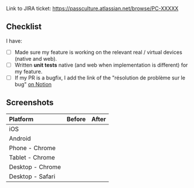 Link to JIRA ticket: https://passculture.atlassian.net/browse/PC-XXXXX

## Checklist

I have:

- [ ] Made sure my feature is working on the relevant real / virtual devices (native and web).
- [ ] Written **unit tests** native (and web when implementation is different) for my feature.
- [ ] If my PR is a bugfix, I add the link of the "résolution de problème sur le bug" [on Notion](1)

## Screenshots

| Platform         | Before | After |
| :--------------- | :----: | :---: |
| iOS              |        |       |
| Android          |        |       |
| Phone - Chrome   |        |       |
| Tablet - Chrome  |        |       |
| Desktop - Chrome |        |       |
| Desktop - Safari |        |       |

[1]: https://www.notion.so/passcultureapp/R-solution-de-probl-mes-sur-les-bugs-5dd6df8f6a754e6887066cf613467d0a
